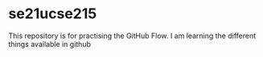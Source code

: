 # se21ucse215
This repository is for practising the GitHub Flow.
I am learning the different things available in github 
